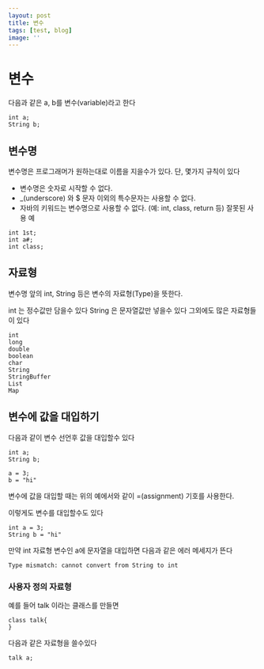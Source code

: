 ```yaml
---
layout: post
title: 변수
tags: [test, blog]
image: ''
---
```

변수
=============

다음과 같은 a, b를 변수(variable)라고 한다
```
int a;
String b;
```
## 변수명
변수명은 프로그래머가 원하는대로 이름을 지을수가 있다.
단, 몇가지 규칙이 있다
* 변수명은 숫자로 시작할 수 없다.
* _(underscore) 와 $ 문자 이외의 특수문자는 사용할 수 없다.
* 자바의 키워드는 변수명으로 사용할 수 없다. (예: int, class, return 등)
잘못된 사용 예
```
int 1st;
int a#;
int class;
```
## 자료형
변수명 앞의 int, String 등은 변수의 자료형(Type)을 뜻한다.

int 는 정수값만 담을수 있다
String 은 문자열값만 넣을수 있다
그외에도 많은 자료형들이 있다
```
int
long
double
boolean
char
String
StringBuffer
List
Map
```
## 변수에 값을 대입하기
다음과 같이 변수 선언후 값을 대입할수 있다
```
int a;
String b;

a = 3;
b = "hi"
```
변수에 값을 대입할 때는 위의 예에서와 같이 =(assignment) 기호를 사용한다.

이렇게도 변수를 대입할수도 있다
```
int a = 3;
String b = "hi"
```
만약 int 자료형 변수인 a에 문자열을 대입하면 다음과 같은 에러 메세지가 뜬다
```
Type mismatch: cannot convert from String to int
```
### 사용자 정의 자료형
예를 들어 talk 이라는 클래스를 만들면
```
class talk{
}
````
다음과 같은 자료형을 쓸수있다
```
talk a;
```